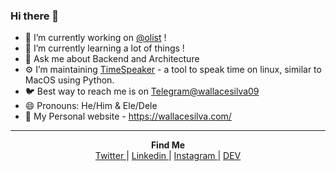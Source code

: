 ### Hi there 👋

<!--
**wallacesilva/wallacesilva** is a ✨ _special_ ✨ repository because its `README.md` (this file) appears on your GitHub profile.

Here are some ideas to get you started:

-->

- 🔭 I’m currently working on [@olist](https://github.com/olist) !
- 🌱 I’m currently learning a lot of things !
- 💬 Ask me about Backend and Architecture
- ⚙️ I’m maintaining [TimeSpeaker](https://github.com/wallacesilva/timespeaker) - a tool to speak time on linux, similar to MacOS using Python.
- 🐦 Best way to reach me is on [Telegram@wallacesilva09](https://telegram.me/wallacesilva09)
- 😄 Pronouns: He/Him & Ele/Dele
- 🔗 My Personal website - https://wallacesilva.com/


---
<!--p align="center">
  <strong>Find Me</strong><br>

  <a href="https://twitter.com/wallacesilva09" target="blank">
    <img align="center" src="https://cdn.jsdelivr.net/npm/simple-icons@3.0.1/icons/twitter.svg" alt="wallacesilva" height="30" width="30" />
  </a>
  <a href="https://linkedin.com/in/wallacesilva09" target="blank">
    <img align="center" src="https://cdn.jsdelivr.net/npm/simple-icons@3.0.1/icons/linkedin.svg" alt="wallacesilva" height="30" width="30" />
  </a>
  <a href="https://instagram.com/wallacesilva09" target="blank">
    <img align="center" src="https://cdn.jsdelivr.net/npm/simple-icons@3.0.1/icons/instagram.svg" alt="wallacesilva" height="30" width="30" />
  </a>
  <a href="https://dev.to/wallacesilva09" target="blank">
    <img align="center" src="https://cdn.jsdelivr.net/npm/simple-icons@3.0.1/icons/dev-dot-to.svg" alt="wallacesilva" height="30" width="30" />
  </a>
</p-->

<p align="center">
  <strong>Find Me</strong><br>

  <a href="https://twitter.com/wallacesilva09" target="blank">
    Twitter
  </a> | 
  <a href="https://linkedin.com/in/wallacesilva09" target="blank">
    Linkedin
  </a> |  
  <a href="https://instagram.com/wallacesilva09" target="blank">
    Instagram
  </a> |
  <a href="https://dev.to/wallacesilva09" target="blank">
    DEV
  </a>
</p>

<!--
- 👯 I’m looking to collaborate on ...
- 🤔 I’m looking for help with ...
- 💬 Ask me about ...
- 📫 How to reach me: ...
- 😄 Pronouns: ...
- ⚡ Fun fact: ...
-->
